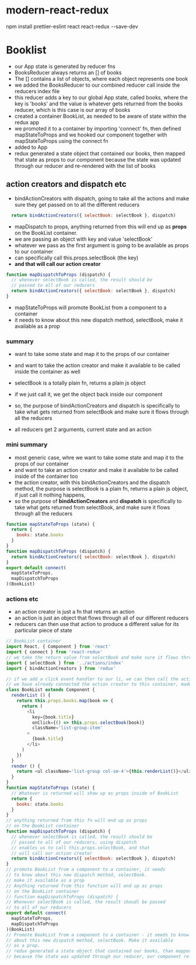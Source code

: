 # modern-react-redux

npm install prettier-eslint react react-redux --save-dev

# Booklist

* our App state is generated by reducer fns
* BooksReducer always returns an [] of books
* The [] contains a list of objects, where each object represents one book
*  we added the BooksReducer to our combined reducer call inside the reducers index file
* this reducer adds a key to our global App state, called books, where the key is 'books' and the value is whatever gets returned from the books reducer, which is this case is our array of books
* created a container BookList, as needed to be aware of state within the redux app
* we promoted it to a container by importing 'connect' fn, then defined mapStateToProps and we hooked our component together with mapStateToProps using the connect fn
* added <BookList /> to App
* redux generated a state object that contained our books, then mapped that state as props to our component because the state was updated through our reducer and re-rendered with the list of books

## action creators and dispatch etc

* bindActionCreators with dispatch, going to take all the actions and make sure they get passed on to all the different reducers

```javascript
  return bindActionCreators({ selectBook: selectBook }, dispatch)
```

* mapDispatch to props, anything returned from this will end up as __props__ on the BookList container.
* we are passing an object with key and value 'selectBook'
* whatever we pass as the first argument is going to be available as props to our container
* can specifically call this.props.selectBook (the key)
* __and that will call our action creator__

```javascript
function mapDispatchToProps (dispatch) {
  // whenever selectBook is called, the result should be
  // passed to all of our reducers
  return bindActionCreators({ selectBook: selectBook }, dispatch)
}
```

* mapStateToProps will promote BookList from a component to a container
* it needs to know about this new dispatch method, selectBook, make it available as a prop

### summary

* want to take some state and map it to the props of our container
* and want to take the action creator and make it available to be called inside the container as well
* selectBook is a totally plain fn, returns a plain js object
* if we just call it, we get the object back inside our component
* so, the purpose of bindActionCreators and dispatch is specifically to take what gets returned from selectBook and make sure it flows through all the reducers

* all reducers get 2 arguments, current state and an action

### mini summary

* most generic case, whre we want to take some state and map it to the props of our container
* and want to take an action creator and make it available to be called inside of the container too
* the action creator, with this bindActionCreators and the dispatch method, the purpose is selectBook is a plain fn, returns a plain js object, if just call it nothing happens,
* so the purpose of __bindActionCreators__ and __dispatch__ is specifically to take what gets returned from selectBook, and make sure it flows through all the reducers

```javascript
function mapStateToProps (state) {
  return {
    books: state.books
  }
}
function mapDispatchToProps (dispatch) {
  return bindActionCreators({ selectBook: selectBook }, dispatch)
}
export default connect(
  mapStateToProps,
  mapDispatchToProps
)(BookList)
```

### actions etc

* an action creator is just a fn that returns an action
* an action is just an object that flows through all of our different reducers
* reducers can then use that action to produce a different value for its particular piece of state

```javascript
// BookList container
import React, { Component } from 'react'
import { connect } from 'react-redux'
// we take the return value from selectBook and make sure it flows through all the reducers with bindActionCreators
import { selectBook } from '../actions/index'
import { bindActionCreators } from 'redux'

// if we add a click event handler to our li, we can then call the action creator
// we have already connected the action creator to this container, made it available as a prop, this.props.selectBook
class BookList extends Component {
  renderList () {
    return this.props.books.map(book => {
      return (
        <li
          key={book.title}
          onClick={() => this.props.selectBook(book)}
          className='list-group-item'
        >
          {book.title}
        </li>
      )
    })
  }
  render () {
    return <ul className='list-group col-sm-4'>{this.renderList()}</ul>
  }
}
function mapStateToProps (state) {
  // Whatever is returned will show up as props inside of BookList
  return {
    books: state.books
  }
}
// anything returned from this fn will end up as props
// on the BookList container
function mapDispatchToProps (dispatch) {
  // whenever selectBook is called, the result should be
  // passed to all of our reducers, using dispatch
  // enables us to call this.props.selectBook, and that
  // will call our action creator
  return bindActionCreators({ selectBook: selectBook }, dispatch)
}
// promote BookList from a component to a container, it needs
// to know about this new dispatch method, selectBook.
// make it available as a prop
// Anything returned from this function will end up as props
// on the BookList container
// function mapDispatchToProps (dispatch) {
// Whenever selectBook is called, the result shoudl be passed
// to all of our reducers
export default connect(
  mapStateToProps,
  mapDispatchToProps
)(BookList)
// Promote BookList from a component to a container - it needs to know
// about this new dispatch method, selectBook. Make it available
// as a prop.
// redux generated a state object that contained our books, than mapped that state as props to our component.
// because the state was updated through our reducer, our component re-rendered with that list of books
```
